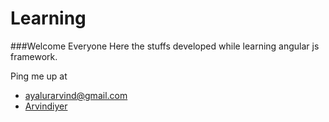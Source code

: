 # Learning
###Welcome Everyone
Here the stuffs developed while learning angular js framework.

Ping me up at
* ayalurarvind@gmail.com
* [Arvindiyer](https://github.com/Arvindiyer)

